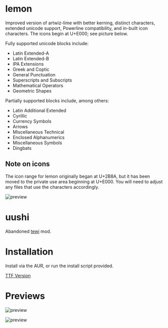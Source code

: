

# lemon

Improved version of artwiz-lime with better kerning, distinct characters, extended unicode support, Powerline compatibility, and in-built icon characters. The icons begin at U+E000; see picture below.

Fully supported unicode blocks include:
* Latin Extended-A
* Latin Extended-B
* IPA Extensions
* Greek and Coptic
* General Punctuation
* Superscripts and Subscripts
* Mathematical Operators
* Geometric Shapes

Partially supported blocks include, among others:
* Latin Additional Extended
* Cyrillic
* Currency Symbols
* Arrows
* Miscellaneous Technical
* Enclosed Alphanumerics
* Miscellaneous Symbols
* Dingbats

## Note on icons

The icon range for lemon originally began at U+2B8A, but it has been moved to the private use area beginning at U+E000. You will need to adjust any files that use the characters accordingly.

![preview](https://raw.githubusercontent.com/cmvnd/fonts/master/icons.png)

# uushi
Abandoned [tewi](https://github.com/lucy/tewi-font) mod.


# Installation

Install via the AUR, or run the install script provided.

[TTF Version](https://github.com/fennerm/artwiz-lemon-ttf)


# Previews

![preview](https://raw.githubusercontent.com/cmvnd/fonts/master/icons_002.png)

![preview](https://raw.githubusercontent.com/cmvnd/fonts/master/icons_001.png)

